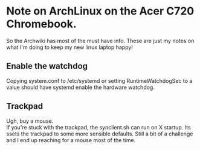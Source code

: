 # Note on ArchLinux on the Acer C720 Chromebook.  

So the Archwiki has most of the must have info. These are just my notes on what I'm doing to keep my new linux laptop happy!

## Enable the watchdog
Copying system.conf to /etc/systemd or setting RuntimeWatchdogSec to a value should have systemd enable the hardware watchdog.  

## Trackpad
Ugh, buy a mouse.  
If you're stuck with the trackpad, the synclient.sh can run on X startup.  Its ssets the trackpad to some more sensible defaults.  Still a bit of a challenge and I end up reaching for a mouse most of the time.  

 
